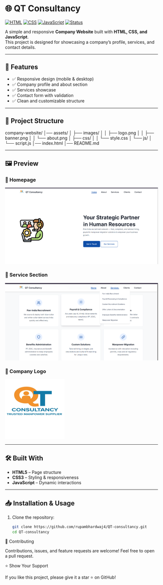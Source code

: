 # 🌐  QT Consultancy

[![HTML](https://img.shields.io/badge/HTML5-E34F26?style=for-the-badge&logo=html5&logoColor=white)]()
[![CSS](https://img.shields.io/badge/CSS3-1572B6?style=for-the-badge&logo=css3&logoColor=white)]()
[![JavaScript](https://img.shields.io/badge/JavaScript-F7DF1E?style=for-the-badge&logo=javascript&logoColor=black)]()
[![Status](https://img.shields.io/badge/Status-Active-brightgreen?style=for-the-badge)]()

A simple and responsive **Company Website** built with **HTML, CSS, and JavaScript**.  
This project is designed for showcasing a company’s profile, services, and contact details.  

---

## 🚀 Features
- ✅ Responsive design (mobile & desktop)
- ✅ Company profile and about section
- ✅ Services showcase
- ✅ Contact form with validation
- ✅ Clean and customizable structure

---

## 📂 Project Structure

company-website/
│── assets/
│ ├── images/
│ │ ├── logo.png
│ │ ├── banner.png
│ │ └── about.png
│ ├── css/
│ │ └── style.css
│ └── js/
│ └── script.js
│── index.html
│── README.md



---

## 🖼️ Preview  

### 🔹 Homepage  
![Homepage](./assets/images/banner.png)  

### 🔹 Service Section  
![About](./assets/images/about.png)  

### 🔹 Company Logo  
![Logo](./assets/images/logo.png)  

---

## 🛠️ Built With
- **HTML5** – Page structure  
- **CSS3** – Styling & responsiveness  
- **JavaScript** – Dynamic interactions  

---

## 📥 Installation & Usage
1. Clone the repository:
   ```bash
   git clone https://github.com/rupambhardwaj4/QT-consultancy.git
   cd QT-consultancy
   ```
🤝 Contributing

Contributions, issues, and feature requests are welcome!
Feel free to open a pull request.

⭐ Show Your Support

If you like this project, please give it a star ⭐ on GitHub!
